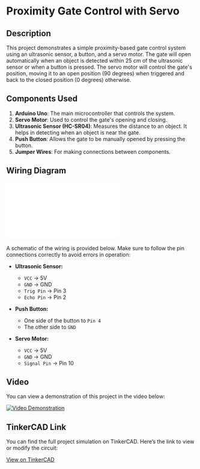 # Proximity Gate Control with Servo

## Description
This project demonstrates a simple proximity-based gate control system using an ultrasonic sensor, a button, and a servo motor. The gate will open automatically when an object is detected within 25 cm of the ultrasonic sensor or when a button is pressed. The servo motor will control the gate's position, moving it to an open position (90 degrees) when triggered and back to the closed position (0 degrees) otherwise.

## Components Used
1. **Arduino Uno**: The main microcontroller that controls the system.
2. **Servo Motor**: Used to control the gate's opening and closing.
3. **Ultrasonic Sensor (HC-SR04)**: Measures the distance to an object. It helps in detecting when an object is near the gate.
4. **Push Button**: Allows the gate to be manually opened by pressing the button.
5. **Jumper Wires**: For making connections between components.

## Wiring Diagram

![Wiring Diagram](materials/proximity-gate-control.pdf)

A schematic of the wiring is provided below. Make sure to follow the pin connections correctly to avoid errors in operation:

- **Ultrasonic Sensor:**
  - `VCC` → 5V
  - `GND` → GND
  - `Trig Pin` → Pin 3
  - `Echo Pin` → Pin 2

- **Push Button:**
  - One side of the button to `Pin 4`
  - The other side to `GND`

- **Servo Motor:**
  - `VCC` → 5V
  - `GND` → GND
  - `Signal Pin` → Pin 10

## Video
You can view a demonstration of this project in the video below:

[![Video Demonstration](https://img.youtube.com/vi/vnopWCyeYL4/0.jpg)](https://youtube.com/shorts/vnopWCyeYL4?feature=share)

## TinkerCAD Link
You can find the full project simulation on TinkerCAD. Here’s the link to view or modify the circuit:

[View on TinkerCAD](https://www.tinkercad.com/things/0RjTHuLYcQd-proximity-gate-control-with-servo)
